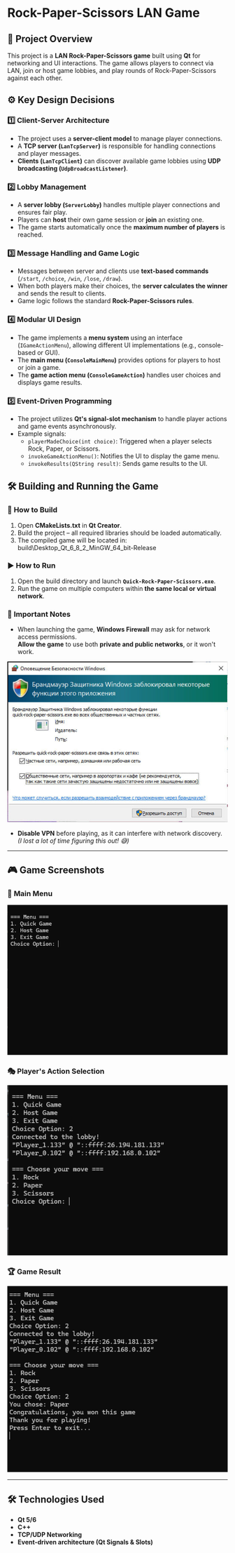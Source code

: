# Rock-Paper-Scissors LAN Game 

## 📌 Project Overview

This project is a **LAN Rock-Paper-Scissors game** built using **Qt** for networking and UI interactions. The game allows players to connect via LAN, join or host game lobbies, and play rounds of Rock-Paper-Scissors against each other.

## ⚙️ Key Design Decisions

### 1️⃣ **Client-Server Architecture**
- The project uses a **server-client model** to manage player connections.
- A **TCP server (`LanTcpServer`)** is responsible for handling connections and player messages.
- **Clients (`LanTcpClient`)** can discover available game lobbies using **UDP broadcasting (`UdpBroadcastListener`)**.

### 2️⃣ **Lobby Management**
- A **server lobby (`ServerLobby`)** handles multiple player connections and ensures fair play.
- Players can **host** their own game session or **join** an existing one.
- The game starts automatically once the **maximum number of players** is reached.

### 3️⃣ **Message Handling and Game Logic**
- Messages between server and clients use **text-based commands** (`/start`, `/choice`, `/win`, `/lose`, `/draw`).
- When both players make their choices, the **server calculates the winner** and sends the result to clients.
- Game logic follows the standard **Rock-Paper-Scissors rules**.

### 4️⃣ **Modular UI Design**
- The game implements a **menu system** using an interface (`IGameActionMenu`), allowing different UI implementations (e.g., console-based or GUI).
- The **main menu (`ConsoleMainMenu`)** provides options for players to host or join a game.
- The **game action menu (`ConsoleGameAction`)** handles user choices and displays game results.

### 5️⃣ **Event-Driven Programming**
- The project utilizes **Qt's signal-slot mechanism** to handle player actions and game events asynchronously.
- Example signals:
  - `playerMadeChoice(int choice)`: Triggered when a player selects Rock, Paper, or Scissors.
  - `invokeGameActionMenu()`: Notifies the UI to display the game menu.
  - `invokeResults(QString result)`: Sends game results to the UI.

## 🛠️ Building and Running the Game

### 🔧 **How to Build**
1. Open **CMakeLists.txt** in **Qt Creator**.
2. Build the project – all required libraries should be loaded automatically.
3. The compiled game will be located in: build\Desktop_Qt_6_8_2_MinGW_64_bit-Release

### ▶️ **How to Run**
1. Open the build directory and launch **`Quick-Rock-Paper-Scissors.exe`**.
2. Run the game on multiple computers within **the same local or virtual network**.

### 🚨 **Important Notes**
- When launching the game, **Windows Firewall** may ask for network access permissions.  
**Allow the game** to use both **private and public networks**, or it won't work.

![Windows Firewall](img/brandmauer.jpg)

- **Disable VPN** before playing, as it can interfere with network discovery.  
*(I lost a lot of time figuring this out! 😅)*

---

## 🎮 Game Screenshots

### 📌 **Main Menu**
<img src="img/menu.png" alt="Main Menu" width="600">

### 🎭 **Player's Action Selection**
<img src="img/playerAction.png" alt="Player Choice" width="600">

### 🏆 **Game Result**
<img src="img/endGame.png" alt="End Game Screen" width="600">

---

## 🛠️ Technologies Used
- **Qt 5/6**
- **C++**
- **TCP/UDP Networking**
- **Event-driven architecture (Qt Signals & Slots)**